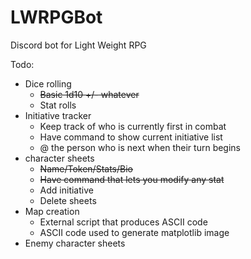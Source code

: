 # LWRPGBot
Discord bot for Light Weight RPG

Todo:
* Dice rolling
  * ~~Basic 1d10 +/- whatever~~
  * Stat rolls
* Initiative tracker
  * Keep track of who is currently first in combat
  * Have command to show current initiative list
  * @ the person who is next when their turn begins
* character sheets
  * ~~Name/Token/Stats/Bio~~
  * ~~Have command that lets you modify any stat~~
  * Add initiative
  * Delete sheets
* Map creation
  * External script that produces ASCII code
  * ASCII code used to generate matplotlib image
* Enemy character sheets

